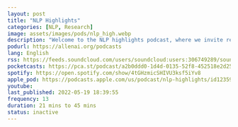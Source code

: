 ```yaml
---
layout: post
title: "NLP Highlights"
categories: [NLP, Research]
image: assets/images/pods/nlp_high.webp
description: "Welcome to the NLP highlights podcast, where we invite researchers to talk about their work in various areas in natural language processing. The hosts are Matt Gardner, Pradeep Dasigi (research scientists at the Allen Institute for Artificial Intelligence) and Waleed Ammar (research scientist at Google)."
podurl: https://allenai.org/podcasts
lang: English
rss: https://feeds.soundcloud.com/users/soundcloud:users:306749289/sounds.rss
pocketcasts: https://pca.st/podcast/a2b0ddd0-1d4d-0135-52f8-452518e2d253
spotify: https://open.spotify.com/show/4tGHzmicSHIVU3ksf5iYv8
apple_pod: https://podcasts.apple.com/us/podcast/nlp-highlights/id1235937471
youtube:
last_published: 2022-05-19 18:39:55
frequency: 13
duration: 21 mins to 45 mins
status: inactive
---
```

